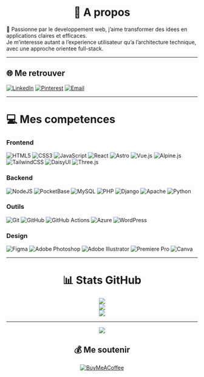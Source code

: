 <div align="center">

# 💫 A propos

</div>

👋 Passionne par le developpement web, j’aime transformer des idees en applications claires et efficaces.  
Je m’interesse autant a l’experience utilisateur qu’a l’architecture technique, avec une approche orientee full-stack.  

---

## 🌐 Me retrouver
[![LinkedIn](https://img.shields.io/badge/LinkedIn-0A66C2?style=for-the-badge&logo=linkedin&logoColor=white)](https://linkedin.com/in/bryan-menoux) 
[![Pinterest](https://img.shields.io/badge/Pinterest-BE0216?style=for-the-badge&logo=Pinterest&logoColor=white)](https://pinterest.com/BryanMenoux) 
[![Email](https://img.shields.io/badge/Email-6C63FF?style=for-the-badge&logo=gmail&logoColor=white)](mailto:bryanmenoux@gmail.com)  

---

# 💻 Mes competences

### Frontend  
![HTML5](https://img.shields.io/badge/HTML5-FF5733?style=for-the-badge&logo=html5&logoColor=white) 
![CSS3](https://img.shields.io/badge/CSS3-264DE4?style=for-the-badge&logo=css3&logoColor=white) 
![JavaScript](https://img.shields.io/badge/JavaScript-F7DF1E?style=for-the-badge&logo=javascript&logoColor=black) 
![React](https://img.shields.io/badge/React-61DBFB?style=for-the-badge&logo=react&logoColor=black) 
![Astro](https://img.shields.io/badge/Astro-6C63FF?style=for-the-badge&logo=astro&logoColor=white) 
![Vue.js](https://img.shields.io/badge/Vue.js-42B883?style=for-the-badge&logo=vue.js&logoColor=white) 
![Alpine.js](https://img.shields.io/badge/Alpine.js-77C1D2?style=for-the-badge&logo=alpinedotjs&logoColor=black) 
![TailwindCSS](https://img.shields.io/badge/TailwindCSS-38B2AC?style=for-the-badge&logo=tailwind-css&logoColor=white) 
![DaisyUI](https://img.shields.io/badge/DaisyUI-8A2BE2?style=for-the-badge&logo=daisyui&logoColor=white) 
![Three.js](https://img.shields.io/badge/Three.js-000000?style=for-the-badge&logo=three.js&logoColor=white)  

### Backend  
![NodeJS](https://img.shields.io/badge/Node.js-6DA55F?style=for-the-badge&logo=node.js&logoColor=white) 
![PocketBase](https://img.shields.io/badge/PocketBase-6C63FF?style=for-the-badge&logo=pocketbase&logoColor=white) 
![MySQL](https://img.shields.io/badge/MySQL-005C84?style=for-the-badge&logo=mysql&logoColor=white) 
![PHP](https://img.shields.io/badge/PHP-777BB4?style=for-the-badge&logo=php&logoColor=white) 
![Django](https://img.shields.io/badge/Django-092E20?style=for-the-badge&logo=django&logoColor=white) 
![Apache](https://img.shields.io/badge/Apache-D42029?style=for-the-badge&logo=apache&logoColor=white) 
![Python](https://img.shields.io/badge/Python-3776AB?style=for-the-badge&logo=python&logoColor=white)  

### Outils  
![Git](https://img.shields.io/badge/Git-F05032?style=for-the-badge&logo=git&logoColor=white) 
![GitHub](https://img.shields.io/badge/GitHub-171515?style=for-the-badge&logo=github&logoColor=white) 
![GitHub Actions](https://img.shields.io/badge/GitHub%20Actions-2088FF?style=for-the-badge&logo=githubactions&logoColor=white) 
![Azure](https://img.shields.io/badge/Azure-0072C6?style=for-the-badge&logo=microsoftazure&logoColor=white) 
![WordPress](https://img.shields.io/badge/WordPress-21759B?style=for-the-badge&logo=wordpress&logoColor=white)  

### Design  
![Figma](https://img.shields.io/badge/Figma-F24E1E?style=for-the-badge&logo=figma&logoColor=white) 
![Adobe Photoshop](https://img.shields.io/badge/Photoshop-31A8FF?style=for-the-badge&logo=adobe%20photoshop&logoColor=white) 
![Adobe Illustrator](https://img.shields.io/badge/Illustrator-FF9A00?style=for-the-badge&logo=adobe%20illustrator&logoColor=white) 
![Premiere Pro](https://img.shields.io/badge/Premiere_Pro-9999FF?style=for-the-badge&logo=adobe%20premiere%20pro&logoColor=white) 
![Canva](https://img.shields.io/badge/Canva-00C4CC?style=for-the-badge&logo=canva&logoColor=white)  

---

<div align="center">

# 📊 Stats GitHub
![](https://github-readme-stats.vercel.app/api?username=Bryan-Menoux&theme=tokyonight&hide_border=false&include_all_commits=false&count_private=false)<br/>
![](https://nirzak-streak-stats.vercel.app/?user=Bryan-Menoux&theme=tokyonight&hide_border=false)<br/>
![](https://github-readme-stats.vercel.app/api/top-langs/?username=Bryan-Menoux&theme=tokyonight&hide_border=false&include_all_commits=false&count_private=false&layout=compact)

---

[![](https://visitcount.itsvg.in/api?id=Bryan-Menoux&icon=5&color=6C63FF)](https://visitcount.itsvg.in)

## 💰 Me soutenir
[![BuyMeACoffee](https://img.shields.io/badge/Buy%20Me%20a%20Coffee-FFD700?style=for-the-badge&logo=buy-me-a-coffee&logoColor=black)](https://buymeacoffee.com/bryan-menoux)  

</div>
